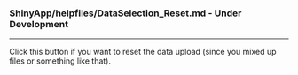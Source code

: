 ### ShinyApp/helpfiles/DataSelection_Reset.md - Under Development

***

Click this button if you want to reset the data upload (since you mixed up files or 
something like that).

